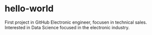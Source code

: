 # hello-world
First project in GitHub
Electronic engineer, focusen in technical sales. Interested in Data Science focused in the electronic industry. 
